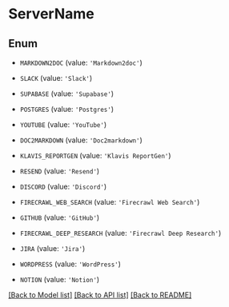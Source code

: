 # ServerName


## Enum

* `MARKDOWN2DOC` (value: `'Markdown2doc'`)

* `SLACK` (value: `'Slack'`)

* `SUPABASE` (value: `'Supabase'`)

* `POSTGRES` (value: `'Postgres'`)

* `YOUTUBE` (value: `'YouTube'`)

* `DOC2MARKDOWN` (value: `'Doc2markdown'`)

* `KLAVIS_REPORTGEN` (value: `'Klavis ReportGen'`)

* `RESEND` (value: `'Resend'`)

* `DISCORD` (value: `'Discord'`)

* `FIRECRAWL_WEB_SEARCH` (value: `'Firecrawl Web Search'`)

* `GITHUB` (value: `'GitHub'`)

* `FIRECRAWL_DEEP_RESEARCH` (value: `'Firecrawl Deep Research'`)

* `JIRA` (value: `'Jira'`)

* `WORDPRESS` (value: `'WordPress'`)

* `NOTION` (value: `'Notion'`)

[[Back to Model list]](../README.md#documentation-for-models) [[Back to API list]](../README.md#documentation-for-api-endpoints) [[Back to README]](../README.md)


